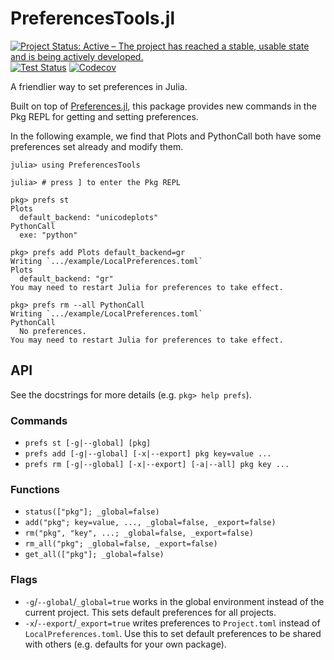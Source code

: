 # PreferencesTools.jl

[![Project Status: Active – The project has reached a stable, usable state and is being actively developed.](https://www.repostatus.org/badges/latest/active.svg)](https://www.repostatus.org/#active)
[![Test Status](https://github.com/cjdoris/PreferencesTools.jl/actions/workflows/tests.yml/badge.svg)](https://github.com/cjdoris/PreferencesTools.jl/actions/workflows/tests.yml)
[![Codecov](https://codecov.io/gh/cjdoris/PreferencesTools.jl/branch/main/graph/badge.svg?token=1flP5128hZ)](https://codecov.io/gh/cjdoris/PreferencesTools.jl)

A friendlier way to set preferences in Julia.

Built on top of [Preferences.jl](https://github.com/JuliaPackaging/Preferences.jl), this
package provides new commands in the Pkg REPL for getting and setting preferences.

In the following example, we find that Plots and PythonCall both have some preferences set
already and modify them.

```
julia> using PreferencesTools

julia> # press ] to enter the Pkg REPL

pkg> prefs st
Plots
  default_backend: "unicodeplots"
PythonCall
  exe: "python"

pkg> prefs add Plots default_backend=gr
Writing `.../example/LocalPreferences.toml`
Plots
  default_backend: "gr"
You may need to restart Julia for preferences to take effect.

pkg> prefs rm --all PythonCall
Writing `.../example/LocalPreferences.toml`
PythonCall
  No preferences.
You may need to restart Julia for preferences to take effect.
```

## API

See the docstrings for more details (e.g. `pkg> help prefs`).

### Commands
- `prefs st [-g|--global] [pkg]`
- `prefs add [-g|--global] [-x|--export] pkg key=value ...`
- `prefs rm [-g|--global] [-x|--export] [-a|--all] pkg key ...`

### Functions
- `status(["pkg"]; _global=false)`
- `add("pkg"; key=value, ..., _global=false, _export=false)`
- `rm("pkg", "key", ...; _global=false, _export=false)`
- `rm_all("pkg"; _global=false, _export=false)`
- `get_all(["pkg"]; _global=false)`

### Flags
- `-g`/`--global`/`_global=true` works in the global environment instead of the current
  project. This sets default preferences for all projects.
- `-x`/`--export`/`_export=true` writes preferences to `Project.toml` instead of
  `LocalPreferences.toml`. Use this to set default preferences to be shared with others
  (e.g. defaults for your own package).
